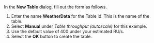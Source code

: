 In the **New Table** dialog, fill out the form as follows.

1. Enter the name **WeatherData** for the Table id.  This is the name of the table.
1. Select **Manual** under *Table throughput (autoscale)* for this example.
1. Use the default value of 400 under your estimated RU/s.
1. Select the **OK** button to create the table.
